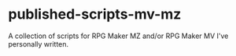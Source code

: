 # published-scripts-mv-mz
A collection of scripts for RPG Maker MZ and/or RPG Maker MV I've personally written.
